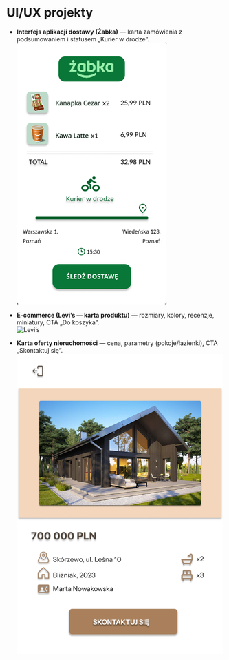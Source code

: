 # UI/UX projekty

- **Interfejs aplikacji dostawy (Żabka)** — karta zamówienia z podsumowaniem i statusem „Kurier w drodze”.  
  ![Żabka](../assets/screenshots/ui-zabka.png)

- **E-commerce (Levi’s — karta produktu)** — rozmiary, kolory, recenzje, miniatury, CTA „Do koszyka”.  
  ![Levi’s](../../portfolio/assets/screenshots/ui-levis.png)

- **Karta oferty nieruchomości** — cena, parametry (pokoje/łazienki), CTA „Skontaktuj się”.  
  ![House](../assets/screenshots/ui-house.png)
